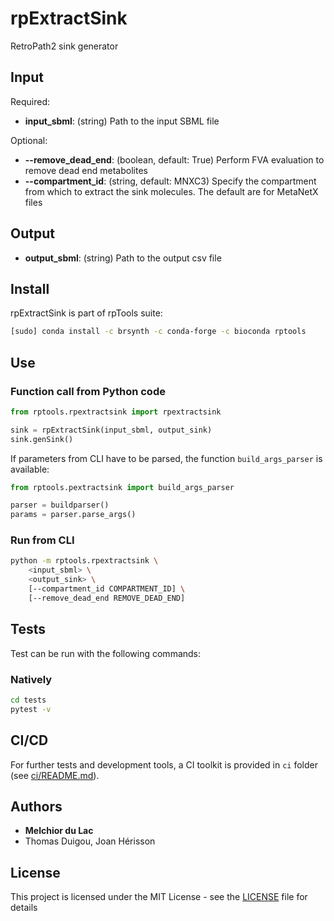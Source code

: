 # rpExtractSink


RetroPath2 sink generator

## Input

Required:
* **input_sbml**: (string) Path to the input SBML file

Optional:
* **--remove_dead_end**: (boolean, default: True) Perform FVA evaluation to remove dead end metabolites
* **--compartment_id**: (string, default: MNXC3) Specify the compartment from which to extract the sink molecules. The default are for MetaNetX files

## Output

* **output_sbml**: (string) Path to the output csv file


## Install
rpExtractSink is part of rpTools suite:
```sh
[sudo] conda install -c brsynth -c conda-forge -c bioconda rptools
```

## Use

### Function call from Python code
```python
from rptools.rpextractsink import rpextractsink

sink = rpExtractSink(input_sbml, output_sink)
sink.genSink()
```

If parameters from CLI have to be parsed, the function `build_args_parser` is available:
```python
from rptools.pextractsink import build_args_parser

parser = buildparser()
params = parser.parse_args()
```

### Run from CLI
```sh
python -m rptools.rpextractsink \
    <input_sbml> \
    <output_sink> \
    [--compartment_id COMPARTMENT_ID] \
    [--remove_dead_end REMOVE_DEAD_END]
```

## Tests
Test can be run with the following commands:

### Natively
```bash
cd tests
pytest -v
```

## CI/CD
For further tests and development tools, a CI toolkit is provided in `ci` folder (see [ci/README.md](ci/README.md)).

## Authors

* **Melchior du Lac**
* Thomas Duigou, Joan Hérisson

## License

This project is licensed under the MIT License - see the [LICENSE](LICENSE) file for details
